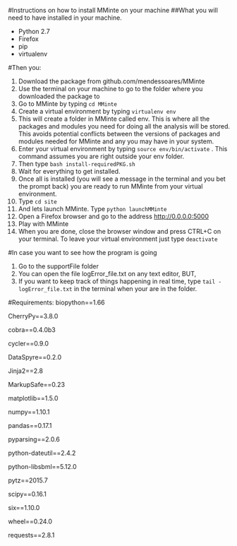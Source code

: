 #Instructions on how to install MMinte on your machine
##What you will need to have installed in your machine.
* Python 2.7
* Firefox
* pip
* virtualenv

#Then you:
1. Download the package from github.com/mendessoares/MMinte
2. Use the terminal on your machine to go to the folder where you downloaded the package to
3. Go to MMinte by typing ``cd MMinte``
4. Create a virtual environment by typing ``virtualenv env``
5. This will create a folder in MMinte called env. This is where all the packages and modules you need for doing all the analysis will be stored. This avoids potential conflicts between the versions of packages and modules needed for MMinte and any you may have in your system.
6. Enter your virtual environment by typing ``source env/bin/activate`` . This command assumes you are right outside your env folder.
7. Then type ``bash install-requiredPKG.sh``
8. Wait for everything to get installed.
9. Once all is installed (you will see a message in the terminal and you bet the prompt back) you are ready to run MMinte from your virtual environment.
10. Type ``cd site``
11. And lets launch MMinte. Type ``python launchMMinte``
12. Open a Firefox browser and go to the address http://0.0.0.0:5000 
13. Play with MMinte
14. When you are done, close the browser window and press CTRL+C on your terminal. To leave your virtual environment just type ``deactivate``


#In case you want to see how the program is going
1. Go to the supportFile folder
2. You can open the file logError_file.txt on any text editor, BUT,
3. If you want to keep track of things happening in real time, type ``tail - logError_file.txt`` in the terminal when your are in the folder.
 

#Requirements:
biopython==1.66

CherryPy==3.8.0

cobra==0.4.0b3

cycler==0.9.0

DataSpyre==0.2.0

Jinja2==2.8

MarkupSafe==0.23

matplotlib==1.5.0

numpy==1.10.1

pandas==0.17.1

pyparsing==2.0.6

python-dateutil==2.4.2

python-libsbml==5.12.0

pytz==2015.7

scipy==0.16.1

six==1.10.0

wheel==0.24.0

requests==2.8.1